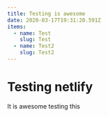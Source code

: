 ```yaml
---
title: Testing is awesome
date: 2020-03-17T19:31:20.591Z
items:
  - name: Test
    slug: Test
  - name: Test2
    slug: Test2
---
```


# Testing netlify

It is awesome testing this
